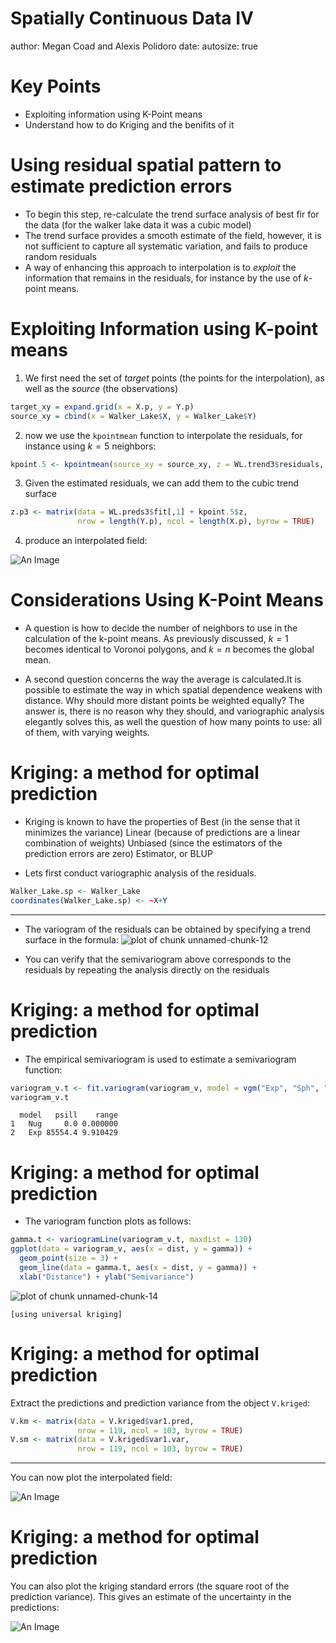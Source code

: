 Spatially Continuous Data IV
========================================================
author: Megan Coad and Alexis Polidoro
date: 
autosize: true



Key Points
========================================================

- Exploiting information using K-Point means 
- Understand how to do Kriging and the benifits of it 


Using residual spatial pattern to estimate prediction errors
========================================================



- To begin this step, re-calculate the trend surface analysis of best fir for the data (for the walker lake data it was a cubic model)
- The trend surface provides a smooth estimate of the field, however, it is not sufficient to capture all systematic variation, and fails to produce random residuals
- A  way of enhancing this approach to interpolation is to _exploit_ the information that remains in the residuals, for instance by the use of $k$-point means.














Exploiting Information using K-point means 
========================================================
1. We first need the set of _target_ points (the points for the interpolation), as well as the _source_ (the observations)


```r
target_xy = expand.grid(x = X.p, y = Y.p)
source_xy = cbind(x = Walker_Lake$X, y = Walker_Lake$Y)
```

2. now we use the `kpointmean` function to interpolate the residuals, for instance using $k=5$ neighbors:

```r
kpoint.5 <- kpointmean(source_xy = source_xy, z = WL.trend3$residuals, target_xy = target_xy, k = 5)
```

3. Given the estimated residuals, we can add them to the cubic trend surface

```r
z.p3 <- matrix(data = WL.preds3$fit[,1] + kpoint.5$z,
               nrow = length(Y.p), ncol = length(X.p), byrow = TRUE)
```

4. produce an interpolated field:

![An Image](Spatially_Contigous_Data_IV_Figure_1a.JPG)



Considerations Using K-Point Means 
========================================================

- A question is how to decide the number of neighbors to use in the calculation of the k-point means. As previously discussed, $k = 1$ becomes identical to Voronoi polygons, and $k = n$ becomes the global mean.

- A second question concerns the way the average is calculated.It is possible to estimate the way in which spatial dependence weakens with distance. Why should more distant points be weighted equally? The answer is, there is no reason why they should, and variographic analysis elegantly solves this, as well the question of how many points to use: all of them, with varying weights.



Kriging: a method for optimal prediction 
========================================================

- Kriging is known to have the properties of Best (in the sense that it minimizes the variance) Linear (because of predictions are a linear combination of weights) Unbiased (since the estimators of the prediction errors are zero) Estimator, or BLUP

- Lets first conduct variographic analysis of the residuals.

```r
Walker_Lake.sp <- Walker_Lake
coordinates(Walker_Lake.sp) <- ~X+Y
```

***

- The variogram of the residuals can be obtained by specifying a trend surface in the formula:
![plot of chunk unnamed-chunk-12](36-Spatially-Continous-Data-IV-Slides-figure/unnamed-chunk-12-1.png)

- You can verify that the semivariogram above corresponds to the residuals by repeating the analysis directly on the residuals


Kriging: a method for optimal prediction 
========================================================

- The empirical semivariogram is used to estimate a semivariogram function:

```r
variogram_v.t <- fit.variogram(variogram_v, model = vgm("Exp", "Sph", "Gau"))
variogram_v.t
```

```
  model   psill    range
1   Nug     0.0 0.000000
2   Exp 85554.4 9.910429
```

Kriging: a method for optimal prediction
======================================================
- The variogram function plots as follows:

```r
gamma.t <- variogramLine(variogram_v.t, maxdist = 130)
ggplot(data = variogram_v, aes(x = dist, y = gamma)) +
  geom_point(size = 3) + 
  geom_line(data = gamma.t, aes(x = dist, y = gamma)) +
  xlab("Distance") + ylab("Semivariance")
```

![plot of chunk unnamed-chunk-14](36-Spatially-Continous-Data-IV-Slides-figure/unnamed-chunk-14-1.png)





```
[using universal kriging]
```


Kriging: a method for optimal prediction 
========================================================

Extract the predictions and prediction variance from the object `V.kriged`:

```r
V.km <- matrix(data = V.kriged$var1.pred,
               nrow = 119, ncol = 103, byrow = TRUE)
V.sm <- matrix(data = V.kriged$var1.var,
               nrow = 119, ncol = 103, byrow = TRUE)
```


***

You can now plot the interpolated field:

![An Image](Spatially_Contigous_Data_IV_Figure_1.JPG)

Kriging: a method for optimal prediction 
========================================================
You can also plot the kriging standard errors (the square root of the prediction variance). This gives an estimate of the uncertainty in the predictions:

![An Image](Spatially_Contigous_Data_IV_Figure_2.JPG)
